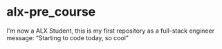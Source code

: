 # alx-pre_course
I'm now a ALX Student, this is my first repository as a full-stack engineer
message: “Starting to code today, so cool”
